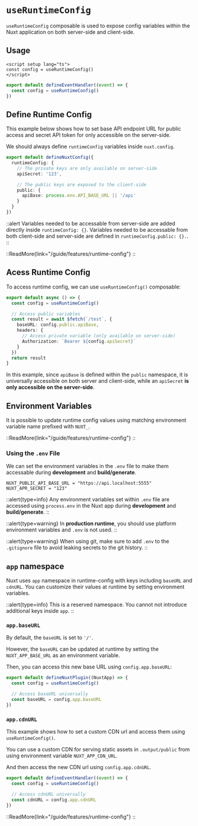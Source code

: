 # `useRuntimeConfig`

`useRuntimeConfig` composable is used to expose config variables within the Nuxt application on both server-side and client-side.

## Usage

```vue [app.vue]
<script setup lang="ts">
const config = useRuntimeConfig()
</script>
```

```ts [server/api/foo.ts]
export default defineEventHandler((event) => {
  const config = useRuntimeConfig()
})
```

## Define Runtime Config

This example below shows how to set base API endpoint URL for public access and secret API token for only accessible on the server-side.

We should always define `runtimeConfig` variables inside `nuxt.config`.

```ts [/nuxt.config.ts]
export default defineNuxtConfig({
  runtimeConfig: {
    // The private keys are only available on server-side
    apiSecret: '123',

    // The public keys are exposed to the client-side
    public: {
      apiBase: process.env.API_BASE_URL || '/api'
    }
  }
})
```

::alert
Variables needed to be accessable from server-side are added directly inside `runtimeConfig: {}`.
Variables needed to be accessable from both client-side and server-side are defined in `runtimeConfig.public: {}.`.
::

::ReadMore{link="/guide/features/runtime-config"}
::

## Acess Runtime Config

To access runtime config, we can use `useRuntimeConfig()` composable:

```ts [server/api/test.ts]
export default async () => {
  const config = useRuntimeConfig()

  // Access public variables
  const result = await $fetch(`/test`, {
    baseURL: config.public.apiBase,
    headers: {
      // Access private variable (only available on server-side)
      Authorization: `Bearer ${config.apiSecret}`
    }
  })
  return result
}
```

In this example, since `apiBase` is defined within the `public` namespace, it is universally accessible on both server and client-side, while an `apiSecret` **is only accessible on the server-side**.

## Environment Variables

It is possible to update runtime config values using matching environment variable name prefixed with `NUXT_`.

::ReadMore{link="/guide/features/runtime-config"}
::

### Using the `.env` File

We can set the environment variables in the `.env` file to make them accessable during **development** and **build/generate**.

``` [.env]
NUXT_PUBLIC_API_BASE_URL = "https://api.localhost:5555"
NUXT_APR_SECRET = "123"
```

::alert{type=info}
Any environment variables set within `.env` file are accessed using `process.env` in the Nuxt app during **development** and **build/generate**.
::

::alert{type=warning}
In **production runtime**, you should use platform environment variables and `.env` is not used.
::

::alert{type=warning}
When using git, make sure to add `.env` to the `.gitignore` file to avoid leaking secrets to the git history.
::

## `app` namespace

Nuxt uses `app` namespace in runtime-config with keys including `baseURL` and `cdnURL`. You can customize their values at runtime by setting environment variables.

::alert{type=info}
This is a reserved namespace. You cannot not introduce additional keys inside `app`.
::

### `app.baseURL`

By default, the `baseURL` is set to `'/'`.

However, the `baseURL` can be updated at runtime by setting the `NUXT_APP_BASE_URL` as an environment variable.

Then, you can access this new base URL using `config.app.baseURL`:

```ts [/plugins/my-plugin.ts]
export default defineNuxtPlugin((NuxtApp) => {
  const config = useRuntimeConfig()

  // Access baseURL universally
  const baseURL = config.app.baseURL
})
```

### `app.cdnURL`

This example shows how to set a custom CDN url and access them using `useRuntimeConfig()`.

You can use a custom CDN for serving static assets in `.output/public` from using environment variable `NUXT_APP_CDN_URL`.

And then access the new CDN url using `config.app.cdnURL`.

```ts [server/api/foo.ts]
export default defineEventHandler((event) => {
  const config = useRuntimeConfig()

  // Access cdnURL universally
  const cdnURL = config.app.cdnURL
})
```

::ReadMore{link="/guide/features/runtime-config"}
::
